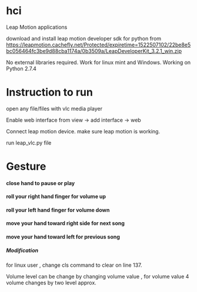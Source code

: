 # hci
Leap Motion applications

download and install leap motion developer sdk for python from 
https://leapmotion.cachefly.net/Protected/expiretime=1522507102/22be8e5bc056464fc3be9d88cba1174a/0b3509a/LeapDeveloperKit_3.2.1_win.zip

No external libraries required.
Work for linux mint and Windows.
Working on Python 2.7.4

# Instruction to run

open any file/files with vlc media player

Enable web interface from 
    view -> add interface -> web
    
Connect leap motion device.
make sure leap motion is working.

run leap_vlc.py file 



# Gesture

#### close hand to pause or play
#### roll your right hand finger for volume up
#### roll your left hand finger for volume down
#### move your hand toward right side for next song
#### move your hand toward left for previous song



##### Modification

for linux user , change cls command to clear on line 137.

Volume level can be change by changing volume value , for volume value 4 volume changes by two level approx.

